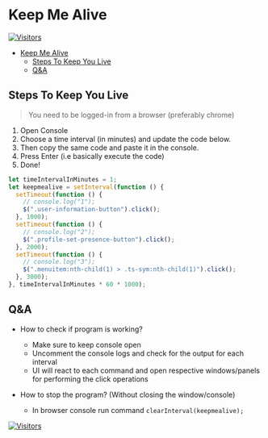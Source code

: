 # Keep Me Alive

[![Visitors](https://api.visitorbadge.io/api/visitors?path=aasisodiya.nodejs.keepmealive&labelColor=%23ffa500&countColor=%23263759&labelStyle=upper)](https://visitorbadge.io/status?path=aasisodiya.nodejs.keepmealive)

- [Keep Me Alive](#keep-me-alive)
  - [Steps To Keep You Live](#steps-to-keep-you-live)
  - [Q&A](#qa)

## Steps To Keep You Live

> You need to be logged-in from a browser (preferably chrome)

1. Open Console
2. Choose a time interval (in minutes) and update the code below.
3. Then copy the same code and paste it in the console.
4. Press Enter (i.e basically execute the code)
5. Done!

```js
let timeIntervalInMinutes = 1;
let keepmealive = setInterval(function () {
  setTimeout(function () {
    // console.log("1");
    $(".user-information-button").click();
  }, 1000);
  setTimeout(function () {
    // console.log("2");
    $(".profile-set-presence-button").click();
  }, 2000);
  setTimeout(function () {
    // console.log("3");
    $(".menuitem:nth-child(1) > .ts-sym:nth-child(1)").click();
  }, 3000);
}, timeIntervalInMinutes * 60 * 1000);
```

## Q&A

- How to check if program is working?

  - Make sure to keep console open
  - Uncomment the console logs and check for the output for each interval
  - UI will react to each command and open respective windows/panels for performing the click operations

- How to stop the program? (Without closing the window/console)
  - In browser console run command `clearInterval(keepmealive);`

[![Visitors](https://api.visitorbadge.io/api/visitors?path=aasisodiya.nodejs&label=aasisodiya/nodejs&labelColor=%23ffa500&countColor=%23263759&labelStyle=upper)](https://visitorbadge.io/status?path=aasisodiya.nodejs)
